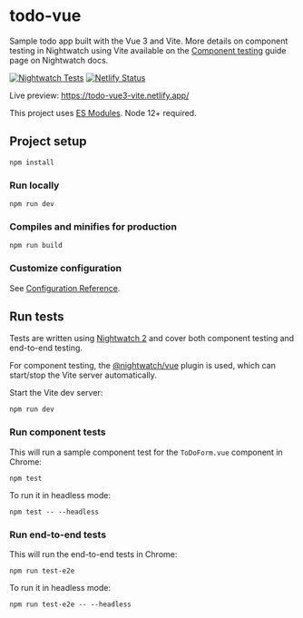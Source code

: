 # todo-vue
Sample todo app built with the Vue 3 and Vite. More details on component testing in Nightwatch using Vite available on the [Component testing](https://nightwatchjs.org/guide/component-testing/introduction.html) guide page on Nightwatch docs.

[![Nightwatch Tests](https://github.com/nightwatchjs-community/todo-vue/actions/workflows/node.js.yml/badge.svg?branch=main)](https://github.com/nightwatchjs-community/todo-vue/actions/workflows/node.js.yml)
[![Netlify Status](https://api.netlify.com/api/v1/badges/1aa38269-6c09-44a5-86c9-8c1527efd2d0/deploy-status)](https://app.netlify.com/sites/todo-vue3-vite/deploys)

Live preview: https://todo-vue3-vite.netlify.app/

This project uses [ES Modules](https://nodejs.org/api/esm.html). Node 12+ required.

## Project setup
```
npm install
```

### Run locally
```
npm run dev
```

### Compiles and minifies for production
```
npm run build
```

### Customize configuration
See [Configuration Reference](https://vitejs.dev/config/).

## Run tests
Tests are written using [Nightwatch 2](https://nightwatchjs.org/) and cover both component testing and end-to-end testing. 

For component testing, the [@nightwatch/vue](https://github.com/nightwatchjs/nightwatch-plugin-vue) plugin is used, which can start/stop the Vite server automatically. 

Start the Vite dev server:
```
npm run dev
```

### Run component tests
This will run a sample component test for the `ToDoForm.vue` component in Chrome:

```
npm test
```

To run it in headless mode:
```
npm test -- --headless
```

### Run end-to-end tests
This will run the end-to-end tests in Chrome:

```
npm run test-e2e
```

To run it in headless mode:
```
npm run test-e2e -- --headless
```
